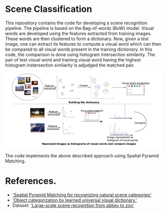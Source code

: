 # Scene Classification

This repositiory contains the code for developing a scene recognition pipeline. The pipeline is based on the Bag-of-words (BoW) model. Visual words are developed using the features extracted from training images. These words are then clustered to form a dictionary. Now, given a test image, one can extract its features to compute a visual word which can then be compared to all visual words present in the training dictionary. In this code, the comparison is done using histogram intersection similarity. The pair of test visual word and training visual word having the highest histogram instersection similarity is adjudged the matched pair.

![](Code/Model/model.png)

The code implements the above described approach using Spatial Pyramid Matching. 
# References.
* ['Spatial Pyramid Matching for recognizing natural scene categories'](https://ieeexplore.ieee.org/document/1641019)
* ['Object categorization by learned universal visual dictionary.'](https://ieeexplore.ieee.org/document/1544935)
* Dataset: ['Large-scale scene recognition from abbey to zoo'](https://ieeexplore.ieee.org/document/5539970)

